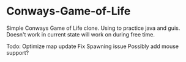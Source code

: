 # Conways-Game-of-Life

Simple Conways Game of Life clone. Using to practice java and guis. Doesn't work in current state will work on during free time.

Todo:
Optimize map update
Fix Spawning issue
Possibly add mouse support?
